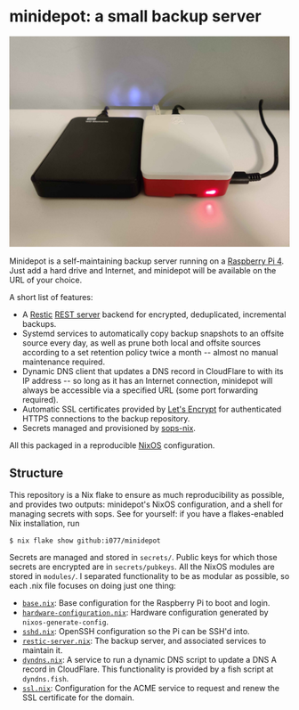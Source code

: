 # minidepot: a small backup server

![A Raspberry Pi 4 sitting alongside an external hard drive.](./serverpic.jpg)

Minidepot is a self-maintaining backup server running on a
[Raspberry Pi 4](https://www.raspberrypi.org/products/raspberry-pi-4-model-b/).
Just add a hard drive and Internet, and minidepot will be available on the URL of your choice.

A short list of features:

- A [Restic](https://github.com/restic/restic) [REST server](https://github.com/restic/rest-server)
  backend for encrypted, deduplicated, incremental backups.
- Systemd services to automatically copy backup snapshots to an offsite source every day,
  as well as prune both local and offsite sources according to a set retention policy twice a month -- almost no
  manual maintenance required.
- Dynamic DNS client that updates a DNS record in CloudFlare to with its IP address -- so
  long as it has an Internet connection, minidepot will always be accessible via a specified URL
  (some port forwarding required).
- Automatic SSL certificates provided by [Let's Encrypt](https://letsencrypt.org/) for authenticated
  HTTPS connections to the backup repository.
- Secrets managed and provisioned by [sops-nix](https://github.com/Mic92/sops-nix).

All this packaged in a reproducible [NixOS](https://nixos.org) configuration.

## Structure

This repository is a Nix flake to ensure as much reproducibility as possible,
and provides two outputs: minidepot's NixOS configuration, and a shell for managing secrets with sops.
See for yourself: if you have a flakes-enabled Nix installation, run
```
$ nix flake show github:i077/minidepot
```
Secrets are managed and stored in `secrets/`.
Public keys for which those secrets are encrypted are in `secrets/pubkeys`.
All the NixOS modules are stored in `modules/`.
I separated functionality to be as modular as possible, so each .nix file focuses on doing just one thing:
- [`base.nix`](./modules/base.nix): Base configuration for the Raspberry Pi to boot and login.
- [`hardware-configuration.nix`](./modules/hardware-configuration.nix): Hardware configuration generated by `nixos-generate-config`.
- [`sshd.nix`](./modules/sshd.nix): OpenSSH configuration so the Pi can be SSH'd into.
- [`restic-server.nix`](./modules/restic-server.nix): The backup server, and associated services to maintain it.
- [`dyndns.nix`](./modules/dyndns.nix): A service to run a dynamic DNS script to update a DNS A record in CloudFlare.
  This functionality is provided by a fish script at `dyndns.fish`.
- [`ssl.nix`](./modules/ssl.nix): Configuration for the ACME service to request and renew the SSL certificate for the domain.
